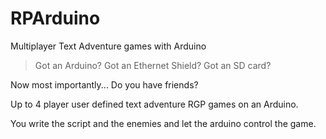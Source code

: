 # RPArduino
Multiplayer Text Adventure games with Arduino


> Got an Arduino?
> Got an Ethernet Shield?
> Got an SD card?

Now most importantly... Do you have friends?

Up to 4 player user defined text adventure RGP games on an Arduino.

You write the script and the enemies and let the arduino control the game.


